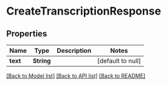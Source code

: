 # CreateTranscriptionResponse
## Properties

| Name | Type | Description | Notes |
|------------ | ------------- | ------------- | -------------|
| **text** | **String** |  | [default to null] |

[[Back to Model list]](../README.md#documentation-for-models) [[Back to API list]](../README.md#documentation-for-api-endpoints) [[Back to README]](../README.md)

